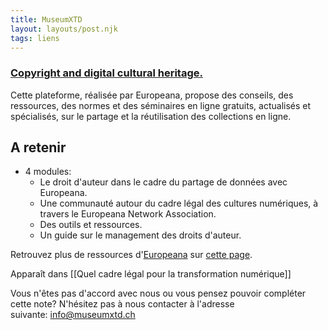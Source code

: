 ```yaml
---
title: MuseumXTD
layout: layouts/post.njk
tags: liens
---
```

### [Copyright and digital cultural heritage.](https://pro.europeana.eu/page/copyright-and-digital-cultural-heritage)    
Cette plateforme, réalisée par Europeana, propose des conseils, des ressources, des normes et des séminaires en ligne gratuits, actualisés et spécialisés, sur le partage et la réutilisation des collections en ligne. 

## A retenir
- 4 modules: 
	- Le droit d'auteur dans le cadre du partage de données avec Europeana. 
	- Une communauté autour du cadre légal des cultures numériques, à travers le Europeana Network Association. 
	- Des outils et ressources. 
	- Un guide sur le management des droits d'auteur. 

Retrouvez plus de ressources d'[Europeana](https://pro.europeana.eu/about-us/mission) sur [cette page](https://pro.europeana.eu/about-us/services-and-tools). 


Apparaît dans [[Quel cadre légal pour la transformation numérique]]

Vous n'êtes pas d'accord avec nous ou vous pensez pouvoir compléter cette note? N'hésitez pas à nous contacter à l'adresse suivante: [info@museumxtd.ch](mailto:info@museumxtd.ch)